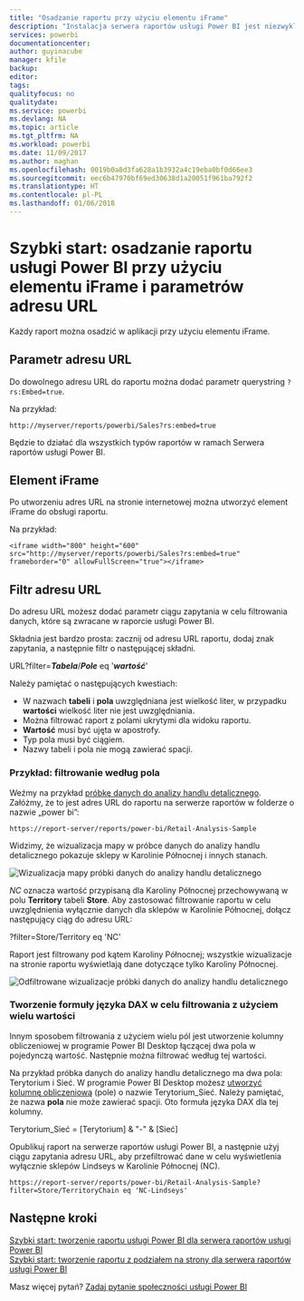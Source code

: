 ```yaml
---
title: "Osadzanie raportu przy użyciu elementu iFrame"
description: "Instalacja serwera raportów usługi Power BI jest niezwykle szybka. Uwzględniając pobieranie, instalowanie i konfigurowanie, jego uruchomienie powinno zająć zaledwie kilka minut."
services: powerbi
documentationcenter: 
author: guyinacube
manager: kfile
backup: 
editor: 
tags: 
qualityfocus: no
qualitydate: 
ms.service: powerbi
ms.devlang: NA
ms.topic: article
ms.tgt_pltfrm: NA
ms.workload: powerbi
ms.date: 11/09/2017
ms.author: maghan
ms.openlocfilehash: 0019b0a8d3fa628a1b3932a4c19eba0bf0d66ee3
ms.sourcegitcommit: eec6b47970bf69ed30638d1a20051f961ba792f2
ms.translationtype: HT
ms.contentlocale: pl-PL
ms.lasthandoff: 01/06/2018
---
```

# <a name="quickstart-embed-a-power-bi-report-using-an-iframe-and-url-parameters"></a>Szybki start: osadzanie raportu usługi Power BI przy użyciu elementu iFrame i parametrów adresu URL

Każdy raport można osadzić w aplikacji przy użyciu elementu iFrame. 

## <a name="url-parameter"></a>Parametr adresu URL

Do dowolnego adresu URL do raportu można dodać parametr querystring `?rs:Embed=true`.

Na przykład:

```
http://myserver/reports/powerbi/Sales?rs:embed=true
```

Będzie to działać dla wszystkich typów raportów w ramach Serwera raportów usługi Power BI.

## <a name="iframe"></a>Element iFrame

Po utworzeniu adres URL na stronie internetowej można utworzyć element iFrame do obsługi raportu.

Na przykład:

```
<iframe width="800" height="600" src="http://myserver/reports/powerbi/Sales?rs:embed=true" frameborder="0" allowFullScreen="true"></iframe>
```

## <a name="url-filter"></a>Filtr adresu URL

Do adresu URL możesz dodać parametr ciągu zapytania w celu filtrowania danych, które są zwracane w raporcie usługi Power BI.

Składnia jest bardzo prosta: zacznij od adresu URL raportu, dodaj znak zapytania, a następnie filtr o następującej składni.

URL?filter=***Tabela***/***Pole*** eq '***wartość***'

Należy pamiętać o następujących kwestiach:

- W nazwach **tabeli** i **pola** uwzględniana jest wielkość liter, w przypadku **wartości** wielkość liter nie jest uwzględniania.
- Można filtrować raport z polami ukrytymi dla widoku raportu.
- **Wartość** musi być ujęta w apostrofy.
- Typ pola musi być ciągiem.
- Nazwy tabeli i pola nie mogą zawierać spacji.

###  <a name="example-filter-on-a-field"></a>Przykład: filtrowanie według pola

Weźmy na przykład [próbkę danych do analizy handlu detalicznego](../sample-datasets.md). Załóżmy, że to jest adres URL do raportu na serwerze raportów w folderze o nazwie „power bi”:

```
https://report-server/reports/power-bi/Retail-Analysis-Sample
```

Widzimy, że wizualizacja mapy w próbce danych do analizy handlu detalicznego pokazuje sklepy w Karolinie Północnej i innych stanach.

![Wizualizacja mapy próbki danych do analizy handlu detalicznego](media/quickstart-embed/report-server-retail-analysis-sample-map.png)

*NC* oznacza wartość przypisaną dla Karoliny Północnej przechowywaną w polu **Territory** tabeli **Store**. Aby zastosować filtrowanie raportu w celu uwzględnienia wyłącznie danych dla sklepów w Karolinie Północnej, dołącz następujący ciąg do adresu URL:

?filter=Store/Territory eq 'NC'

Raport jest filtrowany pod kątem Karoliny Północnej; wszystkie wizualizacje na stronie raportu wyświetlają dane dotyczące tylko Karoliny Północnej.

![Odfiltrowane wizualizacje próbki danych do analizy handlu detalicznego](media/quickstart-embed/report-server-retail-analysis-sample-filtered-map.png)

### <a name="create-a-dax-formula-to-filter-on-multiple-values"></a>Tworzenie formuły języka DAX w celu filtrowania z użyciem wielu wartości

Innym sposobem filtrowania z użyciem wielu pól jest utworzenie kolumny obliczeniowej w programie Power BI Desktop łączącej dwa pola w pojedynczą wartość. Następnie można filtrować według tej wartości.

Na przykład próbka danych do analizy handlu detalicznego ma dwa pola: Terytorium i Sieć. W programie Power BI Desktop możesz [utworzyć kolumnę obliczeniową](../desktop-tutorial-create-calculated-columns.md) (pole) o nazwie Terytorium_Sieć. Należy pamiętać, że nazwa **pola** nie może zawierać spacji. Oto formuła języka DAX dla tej kolumny.

Terytorium_Sieć = [Terytorium] & "-" & [Sieć]

Opublikuj raport na serwerze raportów usługi Power BI, a następnie użyj ciągu zapytania adresu URL, aby przefiltrować dane w celu wyświetlenia wyłącznie sklepów Lindseys w Karolinie Północnej (NC).

```
https://report-server/reports/power-bi/Retail-Analysis-Sample?filter=Store/TerritoryChain eq 'NC-Lindseys'

```

## <a name="next-steps"></a>Następne kroki

[Szybki start: tworzenie raportu usługi Power BI dla serwera raportów usługi Power BI](quickstart-create-powerbi-report.md)  
[Szybki start: tworzenie raportu z podziałem na strony dla serwera raportów usługi Power BI](quickstart-create-paginated-report.md)  

Masz więcej pytań? [Zadaj pytanie społeczności usługi Power BI](https://community.powerbi.com/)